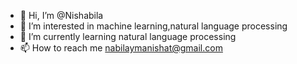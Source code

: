 - 👋 Hi, I’m @Nishabila
- 👀 I’m interested in machine learning,natural language processing
- 🌱 I’m currently learning natural language processing
- 📫 How to reach me nabilaymanishat@gmail.com

<!---
Nishabila/Nishabila is a ✨ special ✨ repository because its `README.md` (this file) appears on your GitHub profile.
You can click the Preview link to take a look at your changes.
--->
